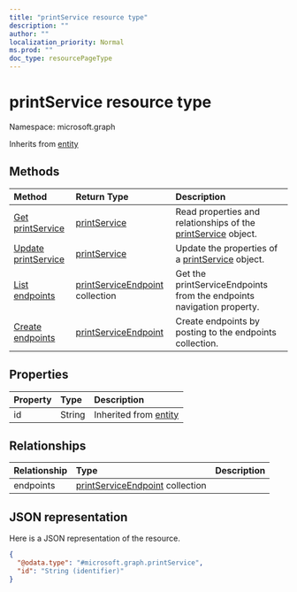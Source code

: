 ```yaml
---
title: "printService resource type"
description: ""
author: ""
localization_priority: Normal
ms.prod: ""
doc_type: resourcePageType
---
```


# printService resource type


Namespace: microsoft.graph




Inherits from [entity](../resources/entity.md)

## Methods
|Method|Return Type|Description|
|:---|:---|:---|
|[Get printService](../api/printservice-get.md)|[printService](../resources/printservice.md)|Read properties and relationships of the [printService](../resources/printservice.md) object.|
|[Update printService](../api/printservice-update.md)|[printService](../resources/printservice.md)|Update the properties of a [printService](../resources/printservice.md) object.|
|[List endpoints](../api/printservice-list-endpoints.md)|[printServiceEndpoint](../resources/printserviceendpoint.md) collection|Get the printServiceEndpoints from the endpoints navigation property.|
|[Create endpoints](../api/printservice-post-endpoints.md)|[printServiceEndpoint](../resources/printserviceendpoint.md)|Create endpoints by posting to the endpoints collection.|

## Properties
|Property|Type|Description|
|:---|:---|:---|
|id|String| Inherited from [entity](../resources/entity.md)|

## Relationships
|Relationship|Type|Description|
|:---|:---|:---|
|endpoints|[printServiceEndpoint](../resources/printserviceendpoint.md) collection||

## JSON representation
Here is a JSON representation of the resource.
<!-- {
  "blockType": "resource",
  "keyProperty": "id",
  "@odata.type": "microsoft.graph.printService",
  "baseType": "microsoft.graph.entity",
  "openType": false
}
-->
``` json
{
  "@odata.type": "#microsoft.graph.printService",
  "id": "String (identifier)"
}
```

